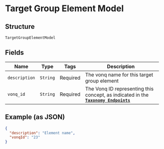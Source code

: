 
# Target Group Element Model

## Structure

`TargetGroupElementModel`

## Fields

| Name | Type | Tags | Description |
|  --- | --- | --- | --- |
| `description` | `String` | Required | The vonq name for this target group element |
| `vonq_id` | `String` | Required | The Vonq ID representing this concept, as indicated in the [**`Taxonomy Endpoints`**](#reference/experimental-products-search) |

## Example (as JSON)

```json
{
  "description": "Element name",
  "vonqId": "23"
}
```

